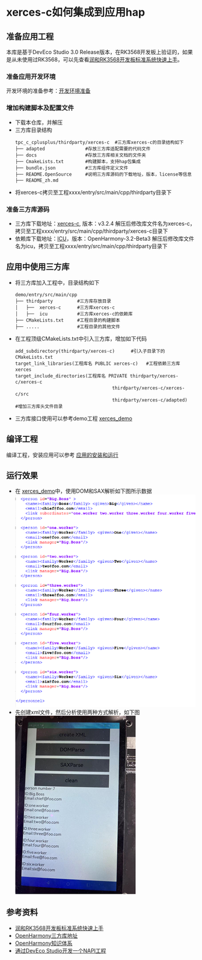 # xerces-c如何集成到应用hap
## 准备应用工程
本库是基于DevEco Studio 3.0 Release版本，在RK3568开发板上验证的，如果是从未使用过RK3568，可以先查看[润和RK3568开发板标准系统快速上手](https://gitee.com/openharmony-sig/knowledge_demo_temp/tree/master/docs/rk3568_helloworld)。
### 准备应用开发环境
开发环境的准备参考：[开发环境准备](https://gitee.com/openharmony-sig/knowledge_demo_temp/blob/master/docs/napi_study/docs/hello_napi.md#%E5%B7%A5%E7%A8%8B%E5%87%86%E5%A4%87)
### 增加构建脚本及配置文件
- 下载本仓库，并解压
- 三方库目录结构
  ```
  tpc_c_cplusplus/thirdparty/xerces-c  #三方库xerces-c的目录结构如下
  ├── adapted               #存放三方库适配需要的代码文件
  ├── docs                  #存放三方库相关文档的文件夹
  ├── CmakeLists.txt        #构建脚本，支持hap包集成
  ├── bundle.json           #三方库组件定义文件
  ├── README.OpenSource     #说明三方库源码的下载地址，版本，license等信息
  ├── README_zh.md   
  ```
- 将xerces-c拷贝至工程xxxx/entry/src/main/cpp/thirdparty目录下
### 准备三方库源码
- 三方库下载地址：[xerces-c](https://github.com/apache/xerces-c), 版本：v3.2.4
  解压后修改库文件名为xerces-c，拷贝至工程xxxx/entry/src/main/cpp/thirdparty/xerces-c目录下
- 依赖库下载地址：[ICU](https://gitee.com/openharmony/third_party_icu.git)，版本：OpenHarmony-3.2-Beta3
  解压后修改库文件名为icu，拷贝至工程xxxx/entry/src/main/cpp/thirdparty目录下
## 应用中使用三方库
- 将三方库加入工程中，目录结构如下
  ```
  demo/entry/src/main/cpp
  ├── thirdparty         #三方库存放目录
  │   ├──  xerces-c      #三方库xerces-c
  │   ├──  icu           #三方库xerces-c的依赖库
  ├── CMakeLists.txt     #工程目录的构建脚本
  ├── .....              #工程目录的其他文件
  ```
- 在工程顶级CMakeLists.txt中引入三方库，增加如下代码
  ```
  add_subdirectory(thirdparty/xerces-c)      #引入子目录下的CMakeLists.txt
  target_link_libraries(工程库名 PUBLIC xerces-c)   #工程依赖三方库xerces
  target_include_directories(工程库名 PRIVATE thirdparty/xerces-c/xerces-c
                                      thirdparty/xerces-c/xerces-c/src
                                      thirdparty/xerces-c/adapted)    #增加三方库头文件目录
  ```
- 三方库接口使用可以参考demo工程 [xerces_demo](https://gitee.com/openharmony-sig/knowledge_demo_temp/tree/master/FA/thirdparty/xerces_demo)
## 编译工程
编译工程，安装应用可以参考 [应用的安装和运行](https://gitee.com/openharmony-sig/knowledge_demo_temp/blob/master/docs/napi_study/docs/hello_napi.md#%E5%AE%89%E8%A3%85%E8%B0%83%E8%AF%95)
## 运行效果
- 在 [xerces_demo](https://gitee.com/openharmony-sig/knowledge_demo_temp/tree/master/FA/thirdparty/xerces_demo)中，使用DOM和SAX解析如下图所示数据
  &nbsp;![content](pic/content.png)
- 先创建xml文件，然后分析使用两种方式解析，如下图
  &nbsp;![hap_xerces_test](pic/hap_xerces_test.png)
## 参考资料
- [润和RK3568开发板标准系统快速上手](https://gitee.com/openharmony-sig/knowledge_demo_temp/tree/master/docs/rk3568_helloworld)
- [OpenHarmony三方库地址](https://gitee.com/openharmony-tpc)
- [OpenHarmony知识体系](https://gitee.com/openharmony-sig/knowledge)
- [通过DevEco Studio开发一个NAPI工程](https://gitee.com/openharmony-sig/knowledge_demo_temp/blob/master/docs/napi_study/docs/hello_napi.md)
